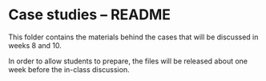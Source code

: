 # Case studies – README

This folder contains the materials behind the cases that will be discussed in
weeks 8 and 10.

In order to allow students to prepare, the files will be released about one week
before the in-class discussion.
